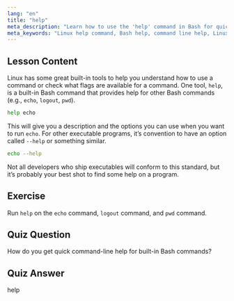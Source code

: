 ```yaml
---
lang: "en"
title: "help"
meta_description: "Learn how to use the 'help' command in Bash for quick command-line assistance. Understand built-in commands and find options for Linux programs."
meta_keywords: "Linux help command, Bash help, command line help, Linux commands, beginner Linux, Linux tutorial, Bash tutorial"
---
```


## Lesson Content

Linux has some great built-in tools to help you understand how to use a command or check what flags are available for a command. One tool, `help`, is a built-in Bash command that provides help for other Bash commands (e.g., `echo`, `logout`, `pwd`).

```bash
help echo
```

This will give you a description and the options you can use when you want to run `echo`. For other executable programs, it’s convention to have an option called `--help` or something similar.

```bash
echo --help
```

Not all developers who ship executables will conform to this standard, but it’s probably your best shot to find some help on a program.

## Exercise

Run `help` on the `echo` command, `logout` command, and `pwd` command.

## Quiz Question

How do you get quick command-line help for built-in Bash commands?

## Quiz Answer

help
